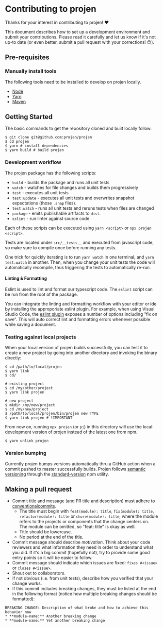 # Contributing to projen

Thanks for your interest in contributing to projen! :heart:

This document describes how to set up a development environment and submit your
contributions. Please read it carefully and let us know if it's not up-to date
(or even better, submit a pull request with your corrections! :wink:).

## Pre-requisites

### Manually install tools

The following tools need to be installed to develop on projen locally.

- [Node]
- [Yarn]
- [Maven]

[Node]: https://nodejs.org/en/download/
[Yarn]: https://yarnpkg.com/en/docs/install
[Maven]: https://maven.apache.org/install

## Getting Started

The basic commands to get the repository cloned and built locally follow:

```console
$ git clone git@github.com:projen/projen
$ cd projen
$ yarn # install dependencies
$ yarn build # build projen
```

### Development workflow

The projen package has the following scripts:

- `build` - builds the package and runs all unit tests
- `watch` - watches for file changes and builds them progressively
- `test` - executes all unit tests
- `test:update` - executes all unit tests and overwrites snapshot expectations (those `.snap` files).
- `test:watch` - runs all unit tests and reruns tests when files are changed
- `package` - emits publishable artifacts to `dist`.
- `eslint` - run linter against source code

Each of these scripts can be executed using `yarn <script>` or `npx projen <script>`.

Tests are located under `src/__tests__` and executed from javascript code, so
make sure to compile once before running any tests.

One trick for quickly iterating is to run `yarn watch` in one terminal, and
`yarn test:watch` in another. Then, when you change your unit tests the code
will automatically recompile, thus triggering the tests to automatically re-run.

#### Linting & Formatting

Eslint is used to lint and format our typescript code. The `eslint`
script can be run from the root of the package.

You can integrate the linting and formatting workflow with your editor or ide by
installing the approporiate eslint plugin. For example, when using Visual Studio
Code, the [eslint plugin](https://marketplace.visualstudio.com/items?itemName=dbaeumer.vscode-eslint)
exposes a number of options including "fix on save". This will auto correct lint
and formatting errors whenever possible while saving a document.

### Testing against local projects

When your local version of projen builds successfully, you can test it to create
a new project by going into another directory and invoking the binary directly:

```console
$ cd /path/to/local/projen
$ yarn link
$ cd/

# existing project
$ cd /my/other/project
$ yarn link projen

# new project
$ mkdir /my/new/project
$ cd /my/new/project
$ /path/to/local/projen/bin/projen new TYPE
$ yarn link projen # !IMPORTANT
```

From now on, running `npx projen` (or `pj`) in this directory will use the local
development version of projen instead of the latest one from npm.

```console
$ yarn unlink projen
```

### Version bumping

Currently projen bumps versions automatically thru a GitHub action when a commit
pushed to master successfully builds. Projen follows [semantic versioning](https://semver.org/)
through the [standard-version](https://github.com/conventional-changelog/standard-version)
npm utility.

## Making a pull request

* Commit title and message (and PR title and description) must adhere to [conventionalcommits](https://www.conventionalcommits.org).
  * The title must begin with `feat(module): title`, `fix(module): title`,
  `refactor(module): title` or `chore(module): title`, where the module refers
  to the projects or components that the change centers on.
  The module can be omitted, so "feat: title" is okay as well.
  * Title should be lowercase.
  * No period at the end of the title.
* Commit message should describe _motivation_. Think about your code reviewers and what information they need in
  order to understand what you did. If it's a big commit (hopefully not), try to provide some good entry points so
  it will be easier to follow.
* Commit message should indicate which issues are fixed: `fixes #<issue>` or `closes #<issue>`.
* Shout out to collaborators.
* If not obvious (i.e. from unit tests), describe how you verified that your change works.
* If this commit includes breaking changes, they must be listed at the end in the following format (notice how multiple breaking changes should be formatted):

```
BREAKING CHANGE: Description of what broke and how to achieve this behavior now
* **module-name:** Another breaking change
* **module-name:** Yet another breaking change
```
